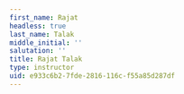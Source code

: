 ```yaml
---
first_name: Rajat
headless: true
last_name: Talak
middle_initial: ''
salutation: ''
title: Rajat Talak
type: instructor
uid: e933c6b2-7fde-2816-116c-f55a85d287df
---
```

